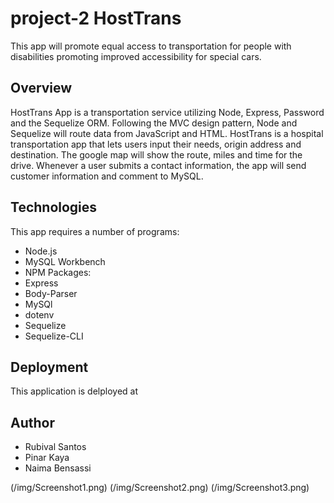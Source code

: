 # project-2 HostTrans

This app will promote equal access to transportation for people with disabilities promoting improved accessibility for special cars.

## Overview

HostTrans App is a transportation service utilizing Node, Express, Password and the Sequelize ORM. Following the MVC design pattern, Node and Sequelize will route data from JavaScript and HTML.
HostTrans is a hospital transportation app that lets users input their needs, origin address and destination. The google map will show the route, miles and time for the drive.
Whenever a user submits a contact information, the app will send customer information and comment to MySQL.

## Technologies

This app requires a number of programs:
*   Node.js
*  MySQL Workbench
*   NPM Packages: 
*  Express
*   Body-Parser
*   MySQl
*  dotenv
*   Sequelize
*  Sequelize-CLI

## Deployment

This application is delployed at 

## Author

*   Rubival Santos
*   Pinar Kaya
*   Naima Bensassi

(/img/Screenshot1.png)
(/img/Screenshot2.png)
(/img/Screenshot3.png)
